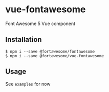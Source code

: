 # vue-fontawesome

Font Awesome 5 Vue component

## Installation

```
$ npm i --save @fortawesome/fontawesome
$ npm i --save @fortawesome/vue-fontawesome
```

## Usage

See `examples` for now
